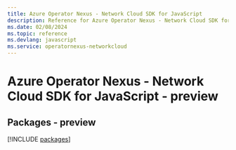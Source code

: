 ```yaml
---
title: Azure Operator Nexus - Network Cloud SDK for JavaScript
description: Reference for Azure Operator Nexus - Network Cloud SDK for JavaScript
ms.date: 02/08/2024
ms.topic: reference
ms.devlang: javascript
ms.service: operatornexus-networkcloud
---
```

# Azure Operator Nexus - Network Cloud SDK for JavaScript - preview
## Packages - preview
[!INCLUDE [packages](operator-nexus---network-cloud-index.md)]